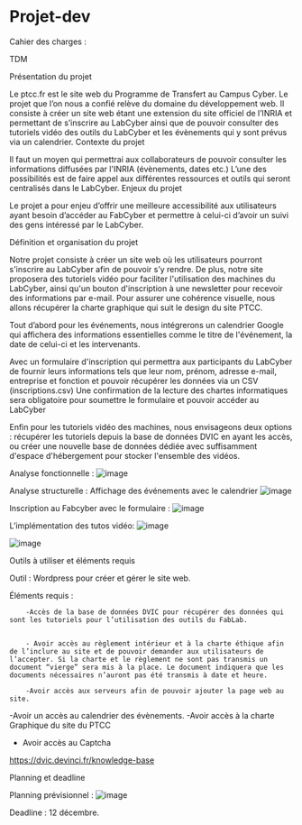 # Projet-dev
Cahier des charges :



TDM








Présentation du projet

Le ptcc.fr est le site web du Programme de Transfert au Campus Cyber. Le projet que l’on nous a confié relève du domaine du développement web. Il consiste à créer un site web étant une extension du site officiel de l’INRIA et permettant de s’inscrire au LabCyber ainsi que de pouvoir consulter des tutoriels vidéo des outils du LabCyber et les évènements qui y sont prévus via un calendrier. 
Contexte du projet


Il faut un moyen qui permettrai aux collaborateurs de pouvoir consulter les informations diffusées par l'INRIA (évènements, dates etc.) L’une des possibilités est de faire appel aux différentes ressources et outils qui seront centralisés dans le LabCyber.
Enjeux du projet

Le projet a pour enjeu d’offrir une meilleure accessibilité aux utilisateurs ayant besoin d’accéder au FabCyber et permettre à celui-ci d’avoir un suivi des gens intéressé par le LabCyber. 


Définition et organisation du projet

Notre projet consiste à créer un site web où les utilisateurs pourront s'inscrire au LabCyber afin de pouvoir s’y rendre. De plus, notre site proposera des tutoriels vidéo pour faciliter l'utilisation des machines du LabCyber, ainsi qu'un bouton d'inscription à une newsletter pour recevoir des informations par e-mail. Pour assurer une cohérence visuelle, nous allons récupérer la charte graphique qui suit le design du site PTCC.
 

Tout d’abord pour les événements, nous intégrerons un calendrier Google qui affichera des informations essentielles comme le titre de l'événement, la date de celui-ci et les intervenants.

 Avec un formulaire d'inscription qui permettra aux participants du LabCyber de fournir leurs informations tels que leur nom, prénom, adresse e-mail, entreprise et fonction et pouvoir récupérer les données via un CSV (inscriptions.csv)
Une confirmation de la lecture des chartes informatiques sera obligatoire pour soumettre le formulaire et pouvoir accéder au LabCyber

Enfin pour les tutoriels vidéo des machines, nous envisageons deux options : récupérer les tutoriels depuis la base de données DVIC en ayant les accès, ou créer une nouvelle base de données dédiée avec suffisamment d'espace d'hébergement pour stocker l'ensemble des vidéos.




Analyse fonctionnelle :
![image](https://github.com/noamerey/Projet-dev/assets/95354215/1fce19fa-1def-4b6f-be57-d3d31e5a62cc)







Analyse structurelle :
Affichage des événements avec le calendrier
![image](https://github.com/noamerey/Projet-dev/assets/95354215/8574d52d-716e-4906-912a-c3181725eac2)





















Inscription au Fabcyber avec le formulaire :
![image](https://github.com/noamerey/Projet-dev/assets/95354215/38353bff-cd3e-4e80-9d54-b5ed64391d5f)

 


















L’implémentation des tutos vidéo:
![image](https://github.com/noamerey/Projet-dev/assets/95354215/28c3ddf5-32e3-44de-a2ce-f3eaad68abfe)

![image](https://github.com/noamerey/Projet-dev/assets/95354215/9f4d7df1-0ebc-41d9-9e77-31bfc70e2a3a)




 


 
Outils à utiliser et éléments requis

Outil : Wordpress pour créer et gérer le site web.  

Éléments requis : 

		-Accès de la base de données DVIC pour récupérer des données qui sont les tutoriels pour l’utilisation des outils du FabLab.
		

		- Avoir accès au règlement intérieur et à la charte éthique afin de l’inclure au site et de pouvoir demander aux utilisateurs de l’accepter. Si la charte et le règlement ne sont pas transmis un document “vierge” sera mis à la place. Le document indiquera que les documents nécessaires n’auront pas été transmis à date et heure.

		-Avoir accès aux serveurs afin de pouvoir ajouter la page web au site.

-Avoir un accès au calendrier des évènements.
-Avoir accès à la charte Graphique du site du PTCC
-	Avoir accès au Captcha

https://dvic.devinci.fr/knowledge-base

Planning et deadline

Planning prévisionnel :
![image](https://github.com/noamerey/Projet-dev/assets/95354215/258db47f-044e-476a-b25e-ddcb8421b8ca)

 
Deadline : 12 décembre.
